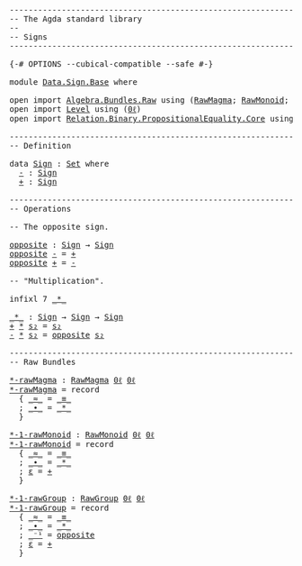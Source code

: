 <pre class="Agda"><a id="1" class="Comment">------------------------------------------------------------------------</a>
<a id="74" class="Comment">-- The Agda standard library</a>
<a id="103" class="Comment">--</a>
<a id="106" class="Comment">-- Signs</a>
<a id="115" class="Comment">------------------------------------------------------------------------</a>

<a id="189" class="Symbol">{-#</a> <a id="193" class="Keyword">OPTIONS</a> <a id="201" class="Pragma">--cubical-compatible</a> <a id="222" class="Pragma">--safe</a> <a id="229" class="Symbol">#-}</a>

<a id="234" class="Keyword">module</a> <a id="241" href="Data.Sign.Base.html" class="Module">Data.Sign.Base</a> <a id="256" class="Keyword">where</a>

<a id="263" class="Keyword">open</a> <a id="268" class="Keyword">import</a> <a id="275" href="Algebra.Bundles.Raw.html" class="Module">Algebra.Bundles.Raw</a> <a id="295" class="Keyword">using</a> <a id="301" class="Symbol">(</a><a id="302" href="Algebra.Bundles.Raw.html#1073" class="Record">RawMagma</a><a id="310" class="Symbol">;</a> <a id="312" href="Algebra.Bundles.Raw.html#1534" class="Record">RawMonoid</a><a id="321" class="Symbol">;</a> <a id="323" href="Algebra.Bundles.Raw.html#2067" class="Record">RawGroup</a><a id="331" class="Symbol">)</a>
<a id="333" class="Keyword">open</a> <a id="338" class="Keyword">import</a> <a id="345" href="Level.html" class="Module">Level</a> <a id="351" class="Keyword">using</a> <a id="357" class="Symbol">(</a><a id="358" href="Level.html#521" class="Function">0ℓ</a><a id="360" class="Symbol">)</a>
<a id="362" class="Keyword">open</a> <a id="367" class="Keyword">import</a> <a id="374" href="Relation.Binary.PropositionalEquality.Core.html" class="Module">Relation.Binary.PropositionalEquality.Core</a> <a id="417" class="Keyword">using</a> <a id="423" class="Symbol">(</a><a id="424" href="Agda.Builtin.Equality.html#150" class="Datatype Operator">_≡_</a><a id="427" class="Symbol">)</a>

<a id="430" class="Comment">------------------------------------------------------------------------</a>
<a id="503" class="Comment">-- Definition</a>

<a id="518" class="Keyword">data</a> <a id="Sign"></a><a id="523" href="Data.Sign.Base.html#523" class="Datatype">Sign</a> <a id="528" class="Symbol">:</a> <a id="530" href="Agda.Primitive.html#388" class="Primitive">Set</a> <a id="534" class="Keyword">where</a>
  <a id="Sign.-"></a><a id="542" href="Data.Sign.Base.html#542" class="InductiveConstructor">-</a> <a id="544" class="Symbol">:</a> <a id="546" href="Data.Sign.Base.html#523" class="Datatype">Sign</a>
  <a id="Sign.+"></a><a id="553" href="Data.Sign.Base.html#553" class="InductiveConstructor">+</a> <a id="555" class="Symbol">:</a> <a id="557" href="Data.Sign.Base.html#523" class="Datatype">Sign</a>

<a id="563" class="Comment">------------------------------------------------------------------------</a>
<a id="636" class="Comment">-- Operations</a>

<a id="651" class="Comment">-- The opposite sign.</a>

<a id="opposite"></a><a id="674" href="Data.Sign.Base.html#674" class="Function">opposite</a> <a id="683" class="Symbol">:</a> <a id="685" href="Data.Sign.Base.html#523" class="Datatype">Sign</a> <a id="690" class="Symbol">→</a> <a id="692" href="Data.Sign.Base.html#523" class="Datatype">Sign</a>
<a id="697" href="Data.Sign.Base.html#674" class="Function">opposite</a> <a id="706" href="Data.Sign.Base.html#542" class="InductiveConstructor">-</a> <a id="708" class="Symbol">=</a> <a id="710" href="Data.Sign.Base.html#553" class="InductiveConstructor">+</a>
<a id="712" href="Data.Sign.Base.html#674" class="Function">opposite</a> <a id="721" href="Data.Sign.Base.html#553" class="InductiveConstructor">+</a> <a id="723" class="Symbol">=</a> <a id="725" href="Data.Sign.Base.html#542" class="InductiveConstructor">-</a>

<a id="728" class="Comment">-- &quot;Multiplication&quot;.</a>

<a id="750" class="Keyword">infixl</a> <a id="757" class="Number">7</a> <a id="759" href="Data.Sign.Base.html#764" class="Function Operator">_*_</a>

<a id="_*_"></a><a id="764" href="Data.Sign.Base.html#764" class="Function Operator">_*_</a> <a id="768" class="Symbol">:</a> <a id="770" href="Data.Sign.Base.html#523" class="Datatype">Sign</a> <a id="775" class="Symbol">→</a> <a id="777" href="Data.Sign.Base.html#523" class="Datatype">Sign</a> <a id="782" class="Symbol">→</a> <a id="784" href="Data.Sign.Base.html#523" class="Datatype">Sign</a>
<a id="789" href="Data.Sign.Base.html#553" class="InductiveConstructor">+</a> <a id="791" href="Data.Sign.Base.html#764" class="Function Operator">*</a> <a id="793" href="Data.Sign.Base.html#793" class="Bound">s₂</a> <a id="796" class="Symbol">=</a> <a id="798" href="Data.Sign.Base.html#793" class="Bound">s₂</a>
<a id="801" href="Data.Sign.Base.html#542" class="InductiveConstructor">-</a> <a id="803" href="Data.Sign.Base.html#764" class="Function Operator">*</a> <a id="805" href="Data.Sign.Base.html#805" class="Bound">s₂</a> <a id="808" class="Symbol">=</a> <a id="810" href="Data.Sign.Base.html#674" class="Function">opposite</a> <a id="819" href="Data.Sign.Base.html#805" class="Bound">s₂</a>

<a id="823" class="Comment">------------------------------------------------------------------------</a>
<a id="896" class="Comment">-- Raw Bundles</a>

<a id="*-rawMagma"></a><a id="912" href="Data.Sign.Base.html#912" class="Function">*-rawMagma</a> <a id="923" class="Symbol">:</a> <a id="925" href="Algebra.Bundles.Raw.html#1073" class="Record">RawMagma</a> <a id="934" href="Level.html#521" class="Function">0ℓ</a> <a id="937" href="Level.html#521" class="Function">0ℓ</a>
<a id="940" href="Data.Sign.Base.html#912" class="Function">*-rawMagma</a> <a id="951" class="Symbol">=</a> <a id="953" class="Keyword">record</a>
  <a id="962" class="Symbol">{</a> <a id="964" href="Algebra.Bundles.Raw.html#1174" class="Field Operator">_≈_</a> <a id="968" class="Symbol">=</a> <a id="970" href="Agda.Builtin.Equality.html#150" class="Datatype Operator">_≡_</a>
  <a id="976" class="Symbol">;</a> <a id="978" href="Algebra.Bundles.Raw.html#1202" class="Field Operator">_∙_</a> <a id="982" class="Symbol">=</a> <a id="984" href="Data.Sign.Base.html#764" class="Function Operator">_*_</a>
  <a id="990" class="Symbol">}</a>

<a id="*-1-rawMonoid"></a><a id="993" href="Data.Sign.Base.html#993" class="Function">*-1-rawMonoid</a> <a id="1007" class="Symbol">:</a> <a id="1009" href="Algebra.Bundles.Raw.html#1534" class="Record">RawMonoid</a> <a id="1019" href="Level.html#521" class="Function">0ℓ</a> <a id="1022" href="Level.html#521" class="Function">0ℓ</a>
<a id="1025" href="Data.Sign.Base.html#993" class="Function">*-1-rawMonoid</a> <a id="1039" class="Symbol">=</a> <a id="1041" class="Keyword">record</a>
  <a id="1050" class="Symbol">{</a> <a id="1052" href="Algebra.Bundles.Raw.html#1636" class="Field Operator">_≈_</a> <a id="1056" class="Symbol">=</a> <a id="1058" href="Agda.Builtin.Equality.html#150" class="Datatype Operator">_≡_</a>
  <a id="1064" class="Symbol">;</a> <a id="1066" href="Algebra.Bundles.Raw.html#1664" class="Field Operator">_∙_</a> <a id="1070" class="Symbol">=</a> <a id="1072" href="Data.Sign.Base.html#764" class="Function Operator">_*_</a>
  <a id="1078" class="Symbol">;</a> <a id="1080" href="Algebra.Bundles.Raw.html#1690" class="Field">ε</a> <a id="1082" class="Symbol">=</a> <a id="1084" href="Data.Sign.Base.html#553" class="InductiveConstructor">+</a>
  <a id="1088" class="Symbol">}</a>

<a id="*-1-rawGroup"></a><a id="1091" href="Data.Sign.Base.html#1091" class="Function">*-1-rawGroup</a> <a id="1104" class="Symbol">:</a> <a id="1106" href="Algebra.Bundles.Raw.html#2067" class="Record">RawGroup</a> <a id="1115" href="Level.html#521" class="Function">0ℓ</a> <a id="1118" href="Level.html#521" class="Function">0ℓ</a>
<a id="1121" href="Data.Sign.Base.html#1091" class="Function">*-1-rawGroup</a> <a id="1134" class="Symbol">=</a> <a id="1136" class="Keyword">record</a>
  <a id="1145" class="Symbol">{</a> <a id="1147" href="Algebra.Bundles.Raw.html#2183" class="Field Operator">_≈_</a> <a id="1151" class="Symbol">=</a> <a id="1153" href="Agda.Builtin.Equality.html#150" class="Datatype Operator">_≡_</a>
  <a id="1159" class="Symbol">;</a> <a id="1161" href="Algebra.Bundles.Raw.html#2211" class="Field Operator">_∙_</a> <a id="1165" class="Symbol">=</a> <a id="1167" href="Data.Sign.Base.html#764" class="Function Operator">_*_</a>
  <a id="1173" class="Symbol">;</a> <a id="1175" href="Algebra.Bundles.Raw.html#2259" class="Field Operator">_⁻¹</a> <a id="1179" class="Symbol">=</a> <a id="1181" href="Data.Sign.Base.html#674" class="Function">opposite</a>
  <a id="1192" class="Symbol">;</a> <a id="1194" href="Algebra.Bundles.Raw.html#2237" class="Field">ε</a> <a id="1196" class="Symbol">=</a> <a id="1198" href="Data.Sign.Base.html#553" class="InductiveConstructor">+</a>
  <a id="1202" class="Symbol">}</a>

</pre>